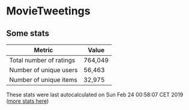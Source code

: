 # MovieTweetings
## Some stats

Metric | Value
--- | ---
Total number of ratings                 | 764,049
Number of unique users                  | 56,463
Number of unique items                  | 32,975
These stats were last autocalculated on Sun Feb 24 00:58:07 CET 2019  ([more stats here](./stats.md))

